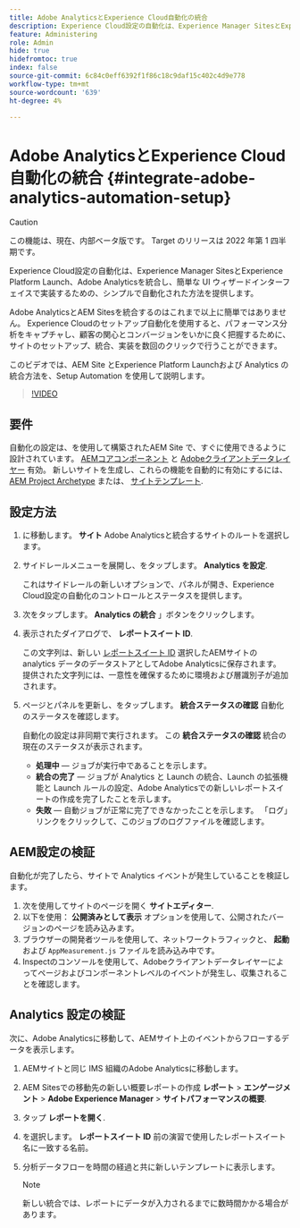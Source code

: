 ```yaml
---
title: Adobe AnalyticsとExperience Cloud自動化の統合
description: Experience Cloud設定の自動化は、Experience Manager SitesとExperience Platform Launch、Adobe Analyticsを統合し、簡単な UI ウィザードインターフェイスで実装するための、シンプルで自動化された方法を提供します。 独自のサイトで自動セットアップを使用する方法を説明します。
feature: Administering
role: Admin
hide: true
hidefromtoc: true
index: false
source-git-commit: 6c84c0eff6392f1f86c18c9daf15c402c4d9e778
workflow-type: tm+mt
source-wordcount: '639'
ht-degree: 4%

---
```



# Adobe AnalyticsとExperience Cloud自動化の統合 {#integrate-adobe-analytics-automation-setup}

>[!CAUTION]
>
> この機能は、現在、内部ベータ版です。 Target のリリースは 2022 年第 1 四半期です。

Experience Cloud設定の自動化は、Experience Manager SitesとExperience Platform Launch、Adobe Analyticsを統合し、簡単な UI ウィザードインターフェイスで実装するための、シンプルで自動化された方法を提供します。

Adobe AnalyticsとAEM Sitesを統合するのはこれまで以上に簡単ではありません。 Experience Cloudのセットアップ自動化を使用すると、パフォーマンス分析をキャプチャし、顧客の関心とコンバージョンをいかに良く把握するために、サイトのセットアップ、統合、実装を数回のクリックで行うことができます。

このビデオでは、AEM Site とExperience Platform Launchおよび Analytics の統合方法を、Setup Automation を使用して説明します。

>[!VIDEO](https://video.tv.adobe.com/v/339605/?quality=12)

## 要件

自動化の設定は、を使用して構築されたAEM Site で、すぐに使用できるように設計されています。 [AEMコアコンポーネント](https://experienceleague.adobe.com/docs/experience-manager-core-components/using/introduction.html?lang=ja) と [Adobeクライアントデータレイヤー](https://experienceleague.adobe.com/docs/experience-manager-core-components/using/developing/data-layer/overview.html?lang=ja) 有効。 新しいサイトを生成し、これらの機能を自動的に有効にするには、 [AEM Project Archetype](https://experienceleague.adobe.com/docs/experience-manager-core-components/using/developing/archetype/overview.html?lang=ja) または、 [サイトテンプレート](/help/journey-sites/quick-site/create-site.md).

## 設定方法

1. に移動します。 **サイト** Adobe Analyticsと統合するサイトのルートを選択します。
1. サイドレールメニューを展開し、をタップします。 **Analytics を設定**.

   これはサイドレールの新しいオプションで、パネルが開き、Experience Cloud設定の自動化のコントロールとステータスを提供します。
1. 次をタップします。 **Analytics の統合** 」ボタンをクリックします。
1. 表示されたダイアログで、 **レポートスイート ID**.

   この文字列は、新しい [レポートスイート ID](https://experienceleague.adobe.com/docs/analytics/admin/manage-report-suites/new-report-suite/t-create-a-report-suite.html?lang=en) 選択したAEMサイトの analytics データのデータストアとしてAdobe Analyticsに保存されます。 提供された文字列には、一意性を確保するために環境および層識別子が追加されます。

1. ページとパネルを更新し、をタップします。 **統合ステータスの確認** 自動化のステータスを確認します。

   自動化の設定は非同期で実行されます。 この **統合ステータスの確認** 統合の現在のステータスが表示されます。

   * **処理中**  — ジョブが実行中であることを示します。
   * **統合の完了**  — ジョブが Analytics と Launch の統合、Launch の拡張機能と Launch ルールの設定、Adobe Analyticsでの新しいレポートスイートの作成を完了したことを示します。
   * **失敗**  — 自動ジョブが正常に完了できなかったことを示します。 「ログ」リンクをクリックして、このジョブのログファイルを確認します。

## AEM設定の検証

自動化が完了したら、サイトで Analytics イベントが発生していることを検証します。

1. 次を使用してサイトのページを開く **サイトエディター**.
1. 以下を使用： **公開済みとして表示** オプションを使用して、公開されたバージョンのページを読み込みます。
1. ブラウザーの開発者ツールを使用して、ネットワークトラフィックと、 **起動** および `AppMeasurement.js` ファイルを読み込み中です。
1. Inspectのコンソールを使用して、Adobeクライアントデータレイヤーによってページおよびコンポーネントレベルのイベントが発生し、収集されることを確認します。

## Analytics 設定の検証

次に、Adobe Analyticsに移動して、AEMサイト上のイベントからフローするデータを表示します。

1. AEMサイトと同じ IMS 組織のAdobe Analyticsに移動します。
1. AEM Sitesでの移動先の新しい概要レポートの作成 **レポート** > **エンゲージメント** > **Adobe Experience Manager** > **サイトパフォーマンスの概要**.
1. タップ **レポートを開く**.
1. を選択します。 **レポートスイート ID** 前の演習で使用したレポートスイート名に一致する名前。
1. 分析データフローを時間の経過と共に新しいテンプレートに表示します。

   >[!NOTE]
   >
   > 新しい統合では、レポートにデータが入力されるまでに数時間かかる場合があります。
